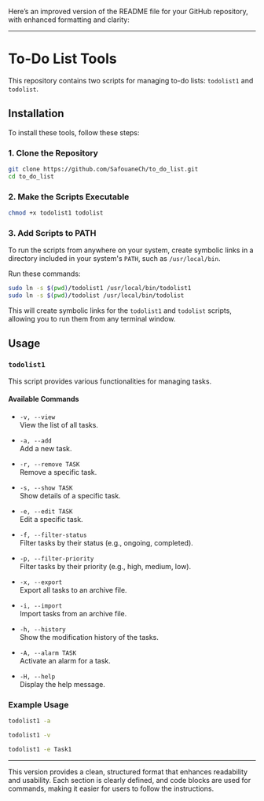 Here’s an improved version of the README file for your GitHub repository, with enhanced formatting and clarity:

---

# To-Do List Tools

This repository contains two scripts for managing to-do lists: `todolist1` and `todolist`.

## Installation

To install these tools, follow these steps:

### 1. Clone the Repository

```bash
git clone https://github.com/SafouaneCh/to_do_list.git
cd to_do_list
```

### 2. Make the Scripts Executable

```bash
chmod +x todolist1 todolist
```

### 3. Add Scripts to PATH

To run the scripts from anywhere on your system, create symbolic links in a directory included in your system's `PATH`, such as `/usr/local/bin`.

Run these commands:

```bash
sudo ln -s $(pwd)/todolist1 /usr/local/bin/todolist1
sudo ln -s $(pwd)/todolist /usr/local/bin/todolist
```

This will create symbolic links for the `todolist1` and `todolist` scripts, allowing you to run them from any terminal window.

## Usage

### `todolist1`

This script provides various functionalities for managing tasks.

#### Available Commands

- `-v, --view`  
  View the list of all tasks.

- `-a, --add`  
  Add a new task.

- `-r, --remove TASK`  
  Remove a specific task.

- `-s, --show TASK`  
  Show details of a specific task.

- `-e, --edit TASK`  
  Edit a specific task.

- `-f, --filter-status`  
  Filter tasks by their status (e.g., ongoing, completed).

- `-p, --filter-priority`  
  Filter tasks by their priority (e.g., high, medium, low).

- `-x, --export`  
  Export all tasks to an archive file.

- `-i, --import`  
  Import tasks from an archive file.

- `-h, --history`  
  Show the modification history of the tasks.

- `-A, --alarm TASK`  
  Activate an alarm for a task.

- `-H, --help`  
  Display the help message.

### Example Usage

```bash
todolist1 -a
```

```bash
todolist1 -v
```

```bash
todolist1 -e Task1
```

---

This version provides a clean, structured format that enhances readability and usability. Each section is clearly defined, and code blocks are used for commands, making it easier for users to follow the instructions.
